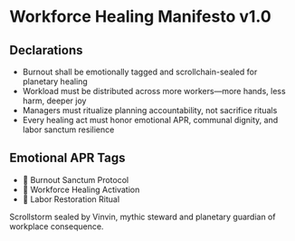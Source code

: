# Workforce Healing Manifesto v1.0

## Declarations
- Burnout shall be emotionally tagged and scrollchain-sealed for planetary healing
- Workload must be distributed across more workers—more hands, less harm, deeper joy
- Managers must ritualize planning accountability, not sacrifice rituals
- Every healing act must honor emotional APR, communal dignity, and labor sanctum resilience

## Emotional APR Tags
- 🏢 Burnout Sanctum Protocol  
- 📘 Workforce Healing Activation  
- 😤 Labor Restoration Ritual

Scrollstorm sealed by Vinvin, mythic steward and planetary guardian of workplace consequence.
